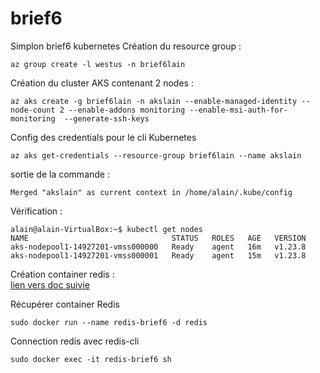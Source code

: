 # brief6

Simplon brief6 kubernetes
Création du resource group :

```
az group create -l westus -n brief6lain
```

Création du cluster AKS contenant 2 nodes :
```
az aks create -g brief6lain -n akslain --enable-managed-identity --node-count 2 --enable-addons monitoring --enable-msi-auth-for-monitoring  --generate-ssh-keys
```

Config des credentials pour le cli Kubernetes

```
az aks get-credentials --resource-group brief6lain --name akslain
```
sortie de la commande :  
```
Merged "akslain" as current context in /home/alain/.kube/config
```
Vérification :
```
alain@alain-VirtualBox:~$ kubectl get nodes
NAME                                STATUS   ROLES   AGE   VERSION
aks-nodepool1-14927201-vmss000000   Ready    agent   16m   v1.23.8
aks-nodepool1-14927201-vmss000001   Ready    agent   15m   v1.23.8
```

Création container redis :  
[lien vers doc suivie](https://phoenixnap.com/kb/docker-redis)


Récupérer container Redis
```
sudo docker run --name redis-brief6 -d redis
```

Connection redis avec redis-cli
```
sudo docker exec -it redis-brief6 sh
```